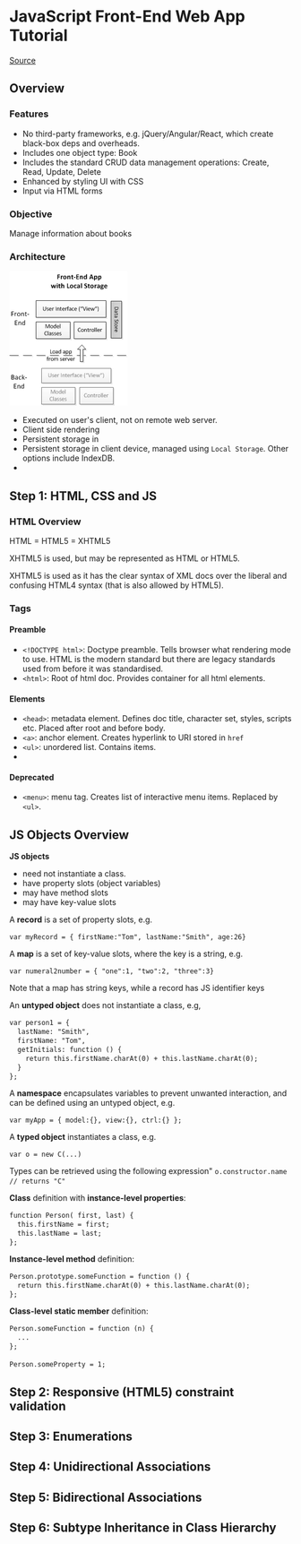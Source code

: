 # JavaScript Front-End Web App Tutorial
[Source](https://www.codeproject.com/Articles/753724/JavaScript-Front-End-Web-App-Tutorial-Part)

## Overview
### Features
* No third-party frameworks, e.g. jQuery/Angular/React, which create black-box deps and overheads.
* Includes one object type: Book
* Includes the standard CRUD data management operations: Create, Read, Update, Delete
* Enhanced by styling UI with CSS
* Input via HTML forms


### Objective
Manage information about books

### Architecture
![architecture.png](docs/architecture.png)
* Executed on user's client, not on remote web server.
* Client side rendering
* Persistent storage in 
* Persistent storage in client device, managed using `Local Storage`. Other options include IndexDB.
* 
## Step 1: HTML, CSS and JS

### HTML Overview

HTML = HTML5 = XHTML5

XHTML5 is used, but may be represented as HTML or HTML5.

XHTML5 is used as it has the clear syntax of XML docs over the liberal and confusing HTML4 syntax (that is also allowed by HTML5).

### Tags
#### Preamble
* `<!DOCTYPE html>`: Doctype preamble. Tells browser what rendering mode to use. HTML is the modern standard but there are legacy standards used from before it was standardised.
* `<html>`: Root of html doc. Provides container for all html elements.

#### Elements
* `<head>`: metadata element. Defines doc title, character set, styles, scripts etc. Placed after root and before body.
* `<a>`: anchor element. Creates hyperlink to URI stored in `href`
* `<ul>`: unordered list. Contains items.
* 

#### Deprecated
* `<menu>`: menu tag. Creates list of interactive menu items. Replaced by `<ul>`.



## JS Objects Overview
**JS objects**
* need not instantiate a class.
* have property slots (object variables)
* may have method slots
* may have key-value slots

A **record** is a set of property slots, e.g.
```
var myRecord = { firstName:"Tom", lastName:"Smith", age:26}
``` 

A **map** is a set of key-value slots, where the key is a string, e.g.
```
var numeral2number = { "one":1, "two":2, "three":3}
```
Note that a map has string keys, while a record has JS identifier keys

An **untyped object** does not instantiate a class, e.g,
```
var person1 = {  
  lastName: "Smith",  
  firstName: "Tom",
  getInitials: function () {
    return this.firstName.charAt(0) + this.lastName.charAt(0); 
  }  
};
```

A **namespace** encapsulates variables to prevent unwanted interaction, and can be defined using an untyped object, e.g.
```
var myApp = { model:{}, view:{}, ctrl:{} };
```
A **typed object** instantiates a class, e.g.
```
var o = new C(...)
```
Types can be retrieved using the following expression" `o.constructor.name  // returns "C"`

**Class** definition with **instance-level properties**:
```
function Person( first, last) {
  this.firstName = first; 
  this.lastName = last; 
};
```

**Instance-level method** definition:
```
Person.prototype.someFunction = function () {
  return this.firstName.charAt(0) + this.lastName.charAt(0); 
};
```

**Class-level static member** definition:
```
Person.someFunction = function (n) {
  ... 
};

Person.someProperty = 1;
```


## Step 2: Responsive (HTML5) constraint validation
## Step 3: Enumerations
## Step 4: Unidirectional Associations
## Step 5: Bidirectional Associations
## Step 6: Subtype Inheritance in Class Hierarchy